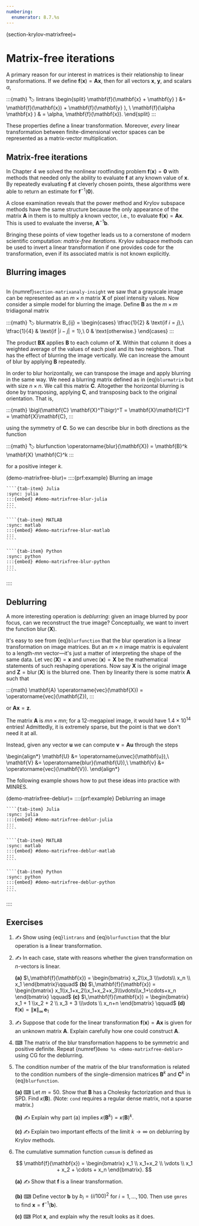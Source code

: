 ```yaml
---
numbering:
  enumerator: 8.7.%s
---
```

(section-krylov-matrixfree)=
# Matrix-free iterations

A primary reason for our interest in matrices is their relationship to linear transformations. If we define $\mathbf{f}(\mathbf{x})=\mathbf{A}\mathbf{x}$, then for all vectors $\mathbf{x}$, $\mathbf{y}$, and scalars $\alpha$,

:::{math}
:label: lintrans
\begin{split}
\mathbf{f}(\mathbf{x} + \mathbf{y} ) &= \mathbf{f}(\mathbf{x}) + \mathbf{f}(\mathbf{y} ), \\
\mathbf{f}(\alpha \mathbf{x} ) & = \alpha\, \mathbf{f}(\mathbf{x}).
\end{split}
:::

These properties define a linear transformation. Moreover, *every* linear transformation between finite-dimensional vector spaces can be represented as a matrix-vector multiplication.

## Matrix-free iterations

In Chapter 4 we solved the nonlinear rootfinding problem $\mathbf{f}(\mathbf{x})=\boldsymbol{0}$ with methods that needed only the ability to evaluate $\mathbf{f}$ at any known value of $\mathbf{x}$. By repeatedly evaluating $\mathbf{f}$ at cleverly chosen points, these algorithms were able to return an estimate for $\mathbf{f}^{-1}(\boldsymbol{0})$.

A close examination reveals that the power method and Krylov subspace methods have the same structure because the only appearance of the matrix $\mathbf{A}$ in them is to multiply a known vector, i.e., to evaluate $\mathbf{f}(\mathbf{x})=\mathbf{A}\mathbf{x}$. This is used to evaluate the inverse, $\mathbf{A}^{-1}\mathbf{b}$. 

Bringing these points of view together leads us to a cornerstone of modern scientific computation: *matrix-free iterations*. Krylov subspace methods can be used to invert a linear transformation if one provides code for the transformation, even if its associated matrix is not known explicitly. 

## Blurring images

```{index} image (as a matrix)
```
In {numref}`section-matrixanaly-insight` we saw that a grayscale image can be represented as an $m\times n$ matrix $\mathbf{X}$ of pixel intensity values. Now consider a simple model for blurring the image. Define $\mathbf{B}$ as the $m\times m$ tridiagonal matrix

:::{math}
:label: blurmatrix
B_{ij} =
\begin{cases}
\tfrac{1}{2} & \text{if $i=j$},\\
\tfrac{1}{4} & \text{if $|i-j|=1$},\\
0 & \text{otherwise.}
\end{cases}
:::

The product $\mathbf{B}\mathbf{X}$ applies $\mathbf{B}$ to each column of $\mathbf{X}$. Within that column it does a weighted average of the values of each pixel and its two neighbors. That has the effect of blurring the image vertically. We can increase the amount of blur by applying $\mathbf{B}$ repeatedly.

In order to blur horizontally, we can transpose the image and apply blurring in the same way. We need a blurring matrix defined as in {eq}`blurmatrix` but with size $n\times n$. We call this matrix $\mathbf{C}$. Altogether the horizontal blurring is done by transposing, applying $\mathbf{C}$, and transposing back to the original orientation. That is,

:::{math}
\bigl(\mathbf{C} \mathbf{X}^T\bigr)^T = \mathbf{X}\mathbf{C}^T = \mathbf{X}\mathbf{C},
:::

using the symmetry of $\mathbf{C}$. So we can describe blur in both directions as the function

:::{math}
:label: blurfunction
\operatorname{blur}(\mathbf{X}) = \mathbf{B}^k \mathbf{X} \mathbf{C}^k
:::

for a positive integer $k$.

(demo-matrixfree-blur)=
::::{prf:example} Blurring an image
`````{tab-set} 
````{tab-item} Julia
:sync: julia
:::{embed} #demo-matrixfree-blur-julia
:::
```` 

````{tab-item} MATLAB
:sync: matlab
:::{embed} #demo-matrixfree-blur-matlab
:::
```` 

````{tab-item} Python
:sync: python
:::{embed} #demo-matrixfree-blur-python
:::
```` 
`````
::::

## Deblurring

A more interesting operation is *deblurring*: given an image blurred by poor focus, can we reconstruct the true image? Conceptually, we want to invert the function $\operatorname{blur}(\mathbf{X})$.

It's easy to see from {eq}`blurfunction` that the blur operation is a linear transformation on image matrices. But an $m\times n$ image matrix is equivalent to a length-$mn$ vector—it's just a matter of interpreting the shape of the same data. Let $\operatorname{vec}(\mathbf{X})=\mathbf{x}$ and $\operatorname{unvec}(\mathbf{x})=\mathbf{X}$ be the mathematical statements of such reshaping operations. Now say $\mathbf{X}$ is the original image and $\mathbf{Z}=\operatorname{blur}(\mathbf{X})$ is the blurred one. Then by linearity there is some matrix $\mathbf{A}$ such that

:::{math}
\mathbf{A} \operatorname{vec}(\mathbf{X}) = \operatorname{vec}(\mathbf{Z}),
:::

or $\mathbf{A}\mathbf{x}=\mathbf{z}$.

The matrix $\mathbf{A}$ is $mn\times mn$; for a 12-megapixel image, it would have $1.4\times 10^{14}$ entries! Admittedly, it is extremely sparse, but the point is that we don't need it at all. 

Instead, given any vector $\mathbf{u}$ we can compute $\mathbf{v}=\mathbf{A}\mathbf{u}$ through the steps

\begin{align*}
  \mathbf{U} &= \operatorname{unvec}(\mathbf{u}),\\
  \mathbf{V} &= \operatorname{blur}(\mathbf{U}),\\
  \mathbf{v} &= \operatorname{vec}(\mathbf{V}).
\end{align*}

The following example shows how to put these ideas into practice with MINRES.

(demo-matrixfree-deblur)=
::::{prf:example} Deblurring an image
`````{tab-set} 
````{tab-item} Julia
:sync: julia
:::{embed} #demo-matrixfree-deblur-julia
:::
```` 

````{tab-item} MATLAB
:sync: matlab
:::{embed} #demo-matrixfree-deblur-matlab
:::
```` 

````{tab-item} Python
:sync: python
:::{embed} #demo-matrixfree-deblur-python
:::
```` 
`````
::::

## Exercises

1. ✍ Show using {eq}`lintrans` and {eq}`blurfunction` that the blur operation is a linear transformation. 

2. ✍ In each case, state with reasons whether the given transformation on $n$-vectors is linear. 

    **(a)** $\,\mathbf{f}(\mathbf{x}) = \begin{bmatrix} x_2\\x_3 \\\vdots\\ x_n \\ x_1 \end{bmatrix}\qquad$
    **(b)** $\,\mathbf{f}(\mathbf{x}) = \begin{bmatrix} x_1\\x_1+x_2\\x_1+x_2+x_3\\\vdots\\x_1+\cdots+x_n \end{bmatrix} \qquad$
    **(c)** $\,\mathbf{f}(\mathbf{x}) = \begin{bmatrix} x_1 + 1 \\x_2 + 2 \\ x_3 + 3 \\\vdots \\ x_n+n \end{bmatrix} \qquad$
    **(d)** $\,\mathbf{f}(\mathbf{x}) = \|\mathbf{x}\|_\infty\, \mathbf{e}_1$

3. ✍ Suppose that code for the linear transformation $\mathbf{f}(\mathbf{x})=\mathbf{A}\mathbf{x}$ is given for an unknown matrix $\mathbf{A}$. Explain carefully how one could construct $\mathbf{A}$.

4. ⌨ The matrix of the blur transformation happens to be symmetric and positive definite. Repeat {numref}`Demo %s <demo-matrixfree-deblur>` using CG for the deblurring.

5. The condition number of the matrix of the blur transformation is related to the condition numbers of the single-dimension matrices $\mathbf{B}^k$ and $\mathbf{C}^k$ in {eq}`blurfunction`.

    **(a)** ⌨  Let $m=50$. Show that $\mathbf{B}$ has a Cholesky factorization and thus is SPD. Find $\kappa(\mathbf{B})$. (Note: `cond` requires a regular dense matrix, not a sparse matrix.)

    **(b)** ✍ Explain why part (a) implies $\kappa( \mathbf{B}^k ) = \kappa(\mathbf{B})^k$.

    **(c)** ✍ Explain two important effects of the limit $k\to \infty$ on deblurring by Krylov methods. 

6. The cumulative summation function `cumsum` is defined as

    $$
    \mathbf{f}(\mathbf{x}) = \begin{bmatrix} x_1 \\ x_1+x_2 \\ \vdots \\ x_1 + x_2 + \cdots + x_n \end{bmatrix}.
    $$

    **(a)** ✍ Show that $\mathbf{f}$ is a linear transformation.

    **(b)** ⌨ Define vector $\mathbf{b}$ by $b_i = (i/100)^2$ for $i=1,\ldots,100$. Then use `gmres` to find $\mathbf{x}=\mathbf{f}^{-1}(\mathbf{b})$. 

    **(c)** ⌨ Plot $\mathbf{x}$, and explain why the result looks as it does.
